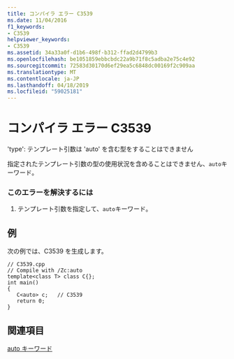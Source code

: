 ```yaml
---
title: コンパイラ エラー C3539
ms.date: 11/04/2016
f1_keywords:
- C3539
helpviewer_keywords:
- C3539
ms.assetid: 34a33a0f-d1b6-498f-b312-ffad2d4799b3
ms.openlocfilehash: be1051859ebbcbdc22a9b71f8c5adba2e75c4e92
ms.sourcegitcommit: 72583d30170d6ef29ea5c6848dc00169f2c909aa
ms.translationtype: MT
ms.contentlocale: ja-JP
ms.lasthandoff: 04/18/2019
ms.locfileid: "59025181"
---
```

# <a name="compiler-error-c3539"></a>コンパイラ エラー C3539

'type': テンプレート引数は 'auto' を含む型をすることはできません

指定されたテンプレート引数の型の使用状況を含めることはできません、`auto`キーワード。

### <a name="to-correct-this-error"></a>このエラーを解決するには

1. テンプレート引数を指定して、`auto`キーワード。

## <a name="example"></a>例

次の例では、C3539 を生成します。

```
// C3539.cpp
// Compile with /Zc:auto
template<class T> class C{};
int main()
{
   C<auto> c;   // C3539
   return 0;
}
```

## <a name="see-also"></a>関連項目

[auto キーワード](../../cpp/auto-keyword.md)